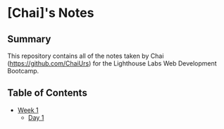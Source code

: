 # [Chai]'s Notes

## Summary

This repository contains all of the notes taken by Chai (https://github.com/ChaiUrs) for the Lighthouse Labs Web Development Bootcamp.

## Table of Contents
* [Week 1](/Week_1)
  * [Day 1](/Week_1/Day_1)